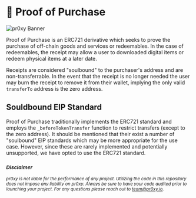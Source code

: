 # 🧾 Proof of Purchase

![pr0xy Banner](https://cdn.pr0xy.io/branding/pr0xy-github-banner.png)

Proof of Purchase is an ERC721 derivative which seeks to prove the purchase of off-chain goods and services or redeemables. In the case of redeemables, the receipt may allow a user to downloaded digital items or redeem physical items at a later date.

Receipts are considered "soulbound" to the purchaser's address and are non-transferrable. In the event that the receipt is no longer needed the user may burn the receipt to remove it from their wallet, implying the only valid `transferTo` address is the zero address.

## Souldbound EIP Standard

Proof of Purchase traditionally implements the ERC721 standard and employs the `_beforeTokenTransfer` function to restrict transfers (except to the zero address). It should be mentioned that their exist a number of "soulbound" EIP standards which may be more appropriate for the use case. However, since these are rarely implemented and potentially unsupported, we have opted to use the ERC721 standard.

### <sub>_**Disclaimer**_</sub>

<sub>_pr0xy is not liable for the performance of any project. Utilizing the code in this repository does not impose any liability on pr0xy. Always be sure to have your code audited prior to launching your project. For any questions please reach out to [team@pr0xy.io](mailto:team@pr0xy.io)._</sub>
